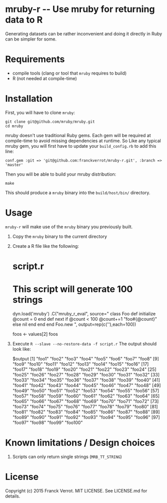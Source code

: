 # mruby-r -- Use mruby for returning data to R

Generating datasets can be rather inconvenient and doing it directly in Ruby
can be simpler for some.

# Requirements

* compile tools (clang or tool that `mruby` requires to build)
* R (not needed at compile-time)

# Installation

First, you will have to clone `mruby`:

    git clone git@github.com/mruby/mruby.git
    cd mruby

mruby doesn't use traditional Ruby gems. Each gem will be required at
compile-time to avoid missing dependencies at runtime. So Like any typical
mruby gem, you will first have to update your `build_config.rb` to add this
line:

    conf.gem :git => 'git@github.com:franckverrot/mruby-r.git', :branch => 'master'

Then you will be able to build your mruby distribution:

    make

This should produce a `mruby` binary into the `build/host/bin/` directory.

# Usage

`mruby-r` will make use of the `mruby` binary you previously built.

1. Copy the `mruby` binary to the current directory
2. Create a R file like the following:

    # script.r
    # This script will generate 100 strings
    dyn.load('mruby')
    .C("mruby_r_eval", source="
      class Foo
        def initialize
          @count = 0
        end
        def next
          if @count < 100
            @count+=1
            \"foo#{@count}\"
          else
            nil
          end
        end
      end
      Foo.new
      ", output=rep(c(''),each=100))

    foos <- values[2]
    foos

3. Execute `R --slave --no-restore-data -f script.r`
   The output should look like:

    $output
      [1] "foo1"   "foo2"   "foo3"   "foo4"   "foo5"   "foo6"   "foo7"   "foo8"
      [9] "foo9"   "foo10"  "foo11"  "foo12"  "foo13"  "foo14"  "foo15"  "foo16"
     [17] "foo17"  "foo18"  "foo19"  "foo20"  "foo21"  "foo22"  "foo23"  "foo24"
     [25] "foo25"  "foo26"  "foo27"  "foo28"  "foo29"  "foo30"  "foo31"  "foo32"
     [33] "foo33"  "foo34"  "foo35"  "foo36"  "foo37"  "foo38"  "foo39"  "foo40"
     [41] "foo41"  "foo42"  "foo43"  "foo44"  "foo45"  "foo46"  "foo47"  "foo48"
     [49] "foo49"  "foo50"  "foo51"  "foo52"  "foo53"  "foo54"  "foo55"  "foo56"
     [57] "foo57"  "foo58"  "foo59"  "foo60"  "foo61"  "foo62"  "foo63"  "foo64"
     [65] "foo65"  "foo66"  "foo67"  "foo68"  "foo69"  "foo70"  "foo71"  "foo72"
     [73] "foo73"  "foo74"  "foo75"  "foo76"  "foo77"  "foo78"  "foo79"  "foo80"
     [81] "foo81"  "foo82"  "foo83"  "foo84"  "foo85"  "foo86"  "foo87"  "foo88"
     [89] "foo89"  "foo90"  "foo91"  "foo92"  "foo93"  "foo94"  "foo95"  "foo96"
     [97] "foo97"  "foo98"  "foo99"  "foo100"

# Known limitations / Design choices

1. Scripts can only return single strings (`MRB_TT_STRING`)

# License

Copyright (c) 2015 Franck Verrot. MIT LICENSE. See LICENSE.md for details.
